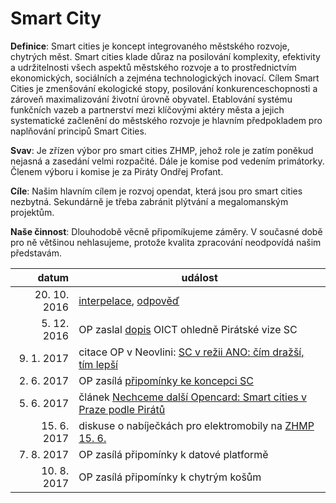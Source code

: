 # Smart City

**Definice**: Smart cities je koncept integrovaného městského rozvoje, chytrých měst. Smart cities klade důraz na posilování komplexity, efektivity a udržitelnosti všech aspektů městského
rozvoje a to prostřednictvím ekonomických, sociálních a zejména technologických inovací. Cílem Smart Cities je
zmenšování ekologické stopy, posilování konkurenceschopnosti a zároveň maximalizování životní úrovně
obyvatel. Etablování systému funkčních vazeb a partnerství mezi klíčovými aktéry města a jejich systematické
začlenění do městského rozvoje je hlavním předpokladem pro naplňování principů Smart Cities.

**Svav**: Je zřízen výbor pro smart cities ZHMP, jehož role je zatím poněkud nejasná a zasedání velmi rozpačité. Dále je komise pod vedením primátorky. Členem výboru i komise je za Piráty Ondřej Profant.

**Cíle**: Našim hlavním cílem je rozvoj opendat, která jsou pro smart cities nezbytná. Sekundárně je třeba zabránit plýtvání a megalomanským projektům.

**Naše činnost**: Dlouhodobě věcně připomíkujeme záměry. V současné době pro ně většinou nehlasujeme, protože kvalita zpracování neodpovídá našim představám.

|         datum | událost |
|--------------:|------------------------------------------------------------------------|
| 20\. 10. 2016 | [interpelace](kauza/readme.md), [odpověď](odpoved-na-interpelaci.pdf)  |
|  5\. 12. 2016 | OP zaslal [dopis](dopis.md) OICT ohledně Pirátské vize SC |
|  9.   1. 2017 | citace OP v Neovlini: [SC v režii ANO: čím dražší, tím lepší][neovlivni-1] |
|  2.   6. 2017 | OP zasílá [připomínky ke koncepci SC](pripominky-koncepce.md) |
|  5.   6. 2017 | článek [Nechceme další Opencard: Smart cities v Praze podle Pirátů][pirati-1] |
| 15.   6. 2017 | diskuse o nabíječkách pro elektromobily na [ZHMP 15. 6.][zhmp-2017-06-15] |
|  7.   8. 2017 | OP zasílá připomínky k datové platformě |
| 10.   8. 2017 | OP zasílá připomínky k chytrým košům |

[pirati-1]: https://praha.pirati.cz/smart-cities-podle-piratu.html
[neovlivni-1]: http://neovlivni.cz/smart-cities-v-rezii-ano-cim-drazsi-tim-lepsi/
[zhmp-2017-06-15]: https://praha.pirati.cz/mestsky-okruh-i-monika-hasova-zhmp.html#praha-dotuje-budouc%C3%AD-miliardov%C3%BD-byznys---elektrostanice-soukromn%C3%ADk%C5%AFm
